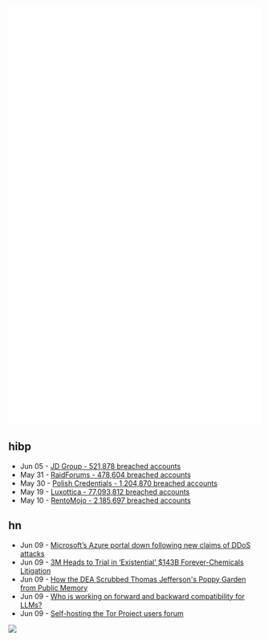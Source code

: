 ![Metrics](https://raw.githubusercontent.com/phixion/phixion/master/metrics.svg)

## hibp

<!--
for https://github.com/phixion/phixion/blob/main/.github/workflows/feeds.yml
-->
<!--START_SECTION:haveibeenpwnd-->
- Jun 05 - [JD Group - 521,878 breached accounts](https://haveibeenpwned.com/PwnedWebsites#JDGroup)
- May 31 - [RaidForums - 478,604 breached accounts](https://haveibeenpwned.com/PwnedWebsites#RaidForums)
- May 30 - [Polish Credentials - 1,204,870 breached accounts](https://haveibeenpwned.com/PwnedWebsites#PolishCredentials)
- May 19 - [Luxottica - 77,093,812 breached accounts](https://haveibeenpwned.com/PwnedWebsites#Luxottica)
- May 10 - [RentoMojo - 2,185,697 breached accounts](https://haveibeenpwned.com/PwnedWebsites#RentoMojo)
<!--END_SECTION:haveibeenpwnd-->

## hn

<!--
for https://github.com/phixion/phixion/blob/main/.github/workflows/feeds.yml
-->
<!--START_SECTION:hn-->
- Jun 09 - [Microsoft’s Azure portal down following new claims of DDoS attacks](https://www.bleepingcomputer.com/news/microsoft/microsofts-azure-portal-down-following-new-claims-of-ddos-attacks/)
- Jun 09 - [3M Heads to Trial in ‘Existential’ $143B Forever-Chemicals Litigation](https://www.bloomberg.com/news/articles/2023-06-02/3m-heads-to-trial-in-existential-143-billion-pfas-litigation)
- Jun 09 - [How the DEA Scrubbed Thomas Jefferson's Poppy Garden from Public Memory](https://www.alternet.org/2010/03/how_the_dea_scrubbed_thomas_jeffersons_monticello_poppy_garden_from_public_memory)
- Jun 09 - [Who is working on forward and backward compatibility for LLMs?](https://huyenchip.com/2023/04/11/llm-engineering.html#backward_and_forward_compatibility)
- Jun 09 - [Self-hosting the Tor Project users forum](https://blog.torproject.org/tor-project-forum-migration/)
<!--END_SECTION:hn-->

<!--
for https://yhype.me
-->
![](https://hit.yhype.me/github/profile?user_id=13013670)

